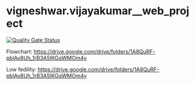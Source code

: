 # vigneshwar.vijayakumar__web_project

[![Quality Gate Status](https://sonarcloud.io/api/project_badges/measure?project=fssa-batch3_vigneshwar.vijayakumar__web_project&metric=alert_status)](https://sonarcloud.io/summary/new_code?id=fssa-batch3_vigneshwar.vijayakumar__web_project)

Flowchart:
 https://drive.google.com/drive/folders/1A8QuRF-pblAv8Uh_1rB3A5IKGqWMOm4y

Low fedility: 
https://drive.google.com/drive/folders/1A8QuRF-pblAv8Uh_1rB3A5IKGqWMOm4y
